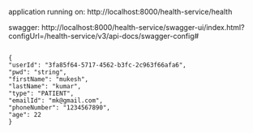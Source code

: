 application running on: http://localhost:8000/health-service/health

swagger: http://localhost:8000/health-service/swagger-ui/index.html?configUrl=/health-service/v3/api-docs/swagger-config#


<code>
{
"userId": "3fa85f64-5717-4562-b3fc-2c963f66afa6",
"pwd": "string",
"firstName": "mukesh",
"lastName": "kumar",
"type": "PATIENT",
"emailId": "mk@gmail.com",
"phoneNumber": "1234567890",
"age": 22
}
</code>

